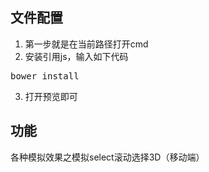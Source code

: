 ## 文件配置 ##

1. 第一步就是在当前路径打开cmd
2. 安装引用js，输入如下代码
<pre>bower install</pre>
3. 打开预览即可

## 功能 ##

各种模拟效果之模拟select滚动选择3D（移动端）